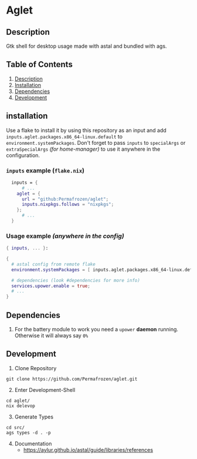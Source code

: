 # Aglet

## Description
Gtk shell for desktop usage made with astal and bundled with ags.

## Table of Contents
1. [Description](#description)
2. [Installation](#installation)
3. [Dependencies](#dependencies)
4. [Development](#development)

## installation
Use a flake to install it by using this repository as an input and add `inputs.aglet.packages.x86_64-linux.default` to `environment.systemPackages`. Don't forget to pass `inputs` to `specialArgs` or `extraSpecialArgs` *(for home-manager)* to use it anywhere in the configuration.

### `inputs` example (`flake.nix`)
```nix
  inputs = {
      # ...
    aglet = {
      url = "github:Permafrozen/aglet";
      inputs.nixpkgs.follows = "nixpkgs";
    };
      # ...
  }
```

### Usage example *(anywhere in the config)*
```nix
{ inputs, ... }:

{
  # astal config from remote flake
  environment.systemPackages = [ inputs.aglet.packages.x86_64-linux.default ];

  # dependencies (look #dependencies for more info)
  services.upower.enable = true;
  # ...
}
```

## Dependencies

1. For the battery module to work you need a `upower` **daemon** running. Otherwise it will always say `0%`

## Development

1. Clone Repository
```console
git clone https://github.com/Permafrozen/aglet.git
```

2. Enter Development-Shell
```console
cd aglet/
nix delevop
```

3. Generate Types
```console
cd src/
ags types -d . -p
```

4. Documentation
    - https://aylur.github.io/astal/guide/libraries/references
